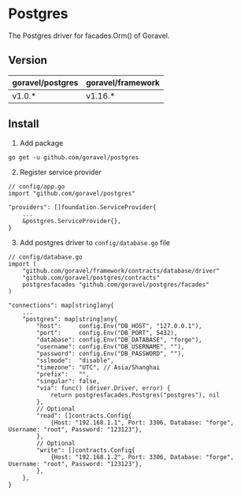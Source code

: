 # Postgres

The Postgres driver for facades.Orm() of Goravel.

## Version

| goravel/postgres | goravel/framework |
|------------------|-------------------|
| v1.0.*          | v1.16.*           |

## Install

1. Add package

```
go get -u github.com/goravel/postgres
```

2. Register service provider

```
// config/app.go
import "github.com/goravel/postgres"

"providers": []foundation.ServiceProvider{
    ...
    &postgres.ServiceProvider{},
}
```

3. Add postgres driver to `config/database.go` file

```
// config/database.go
import (
    "github.com/goravel/framework/contracts/database/driver"
    "github.com/goravel/postgres/contracts"
    postgresfacades "github.com/goravel/postgres/facades"
)

"connections": map[string]any{
    ...
    "postgres": map[string]any{
        "host":     config.Env("DB_HOST", "127.0.0.1"),
        "port":     config.Env("DB_PORT", 5432),
        "database": config.Env("DB_DATABASE", "forge"),
        "username": config.Env("DB_USERNAME", ""),
        "password": config.Env("DB_PASSWORD", ""),
        "sslmode":  "disable",
        "timezone": "UTC", // Asia/Shanghai
        "prefix":   "",
        "singular": false,
        "via": func() (driver.Driver, error) {
            return postgresfacades.Postgres("postgres"), nil
        },
        // Optional
        "read": []contracts.Config{
            {Host: "192.168.1.1", Port: 3306, Database: "forge", Username: "root", Password: "123123"},
        },
        // Optional
        "write": []contracts.Config{
            {Host: "192.168.1.2", Port: 3306, Database: "forge", Username: "root", Password: "123123"},
        },
    },
}
```
